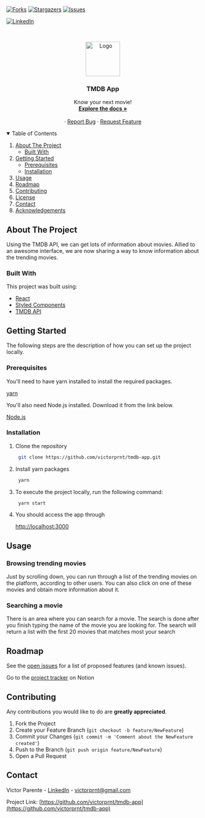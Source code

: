 <!-- PROJECT SHIELDS -->
<!--
*** I'm using markdown "reference style" links for readability.
*** Reference links are enclosed in brackets [ ] instead of parentheses ( ).
*** See the bottom of this document for the declaration of the reference variables
-->

[![Forks][forks-shield]][forks-url]
[![Stargazers][stars-shield]][stars-url]
[![Issues][issues-shield]][issues-url]

<!--[![MIT License][license-shield]][license-url]-->

[![LinkedIn][linkedin-shield]][linkedin-url]

<!-- PROJECT LOGO -->
<br />
<p align="center">
  <a href="https://github.com/victorprnt/tmdb-app">
    <img src="./src/assets/images/tmdb-logo.png" alt="Logo" width="90">
  </a>

  <h3 align="center">TMDB App</h3>

  <p align="center">
    Know your next movie!
    <br />
    <a href="https://github.com/victorprnt/tmdb-app"><strong>Explore the docs »</strong></a>
    <br />
    <br />
    ·
    <a href="https://github.com/victorprnt/tmdb-app/issues">Report Bug</a>
    ·
    <a href="https://github.com/victorprnt/tmdb-app/issues">Request Feature</a>
  </p>
</p>

<!-- TABLE OF CONTENTS -->
<details open="open">
  <summary>Table of Contents</summary>
  <ol>
    <li>
      <a href="#about-the-project">About The Project</a>
      <ul>
        <li><a href="#built-with">Built With</a></li>
      </ul>
    </li>
    <li>
      <a href="#getting-started">Getting Started</a>
      <ul>
        <li><a href="#prerequisites">Prerequisites</a></li>
        <li><a href="#installation">Installation</a></li>
      </ul>
    </li>
    <li><a href="#usage">Usage</a></li>
    <li><a href="#roadmap">Roadmap</a></li>
    <li><a href="#contributing">Contributing</a></li>
    <li><a href="#license">License</a></li>
    <li><a href="#contact">Contact</a></li>
    <li><a href="#acknowledgements">Acknowledgements</a></li>
  </ol>
</details>

<!-- ABOUT THE PROJECT -->

## About The Project

Using the TMDB API, we can get lots of information about movies. Allied to an awesome interface, we are now sharing a way to know information about the trending movies.

### Built With

This project was built using:

- [React](https://reactjs.org/)
- [Styled Components](https://styled-components.com/)
- [TMDB API](https://www.themoviedb.org/documentation/api)

<!-- GETTING STARTED -->

## Getting Started

The following steps are the description of how you can set up the project locally.

### Prerequisites

You'll need to have yarn installed to install the required packages.

[yarn](https://classic.yarnpkg.com/en/docs/install)

You'll also need Node.js installed. Download it from the link below.

[Node.js](https://nodejs.org/en/)

### Installation

1. Clone the repository
   ```sh
    git clone https://github.com/victorprnt/tmdb-app.git
   ```
2. Install yarn packages
   ```sh
    yarn
   ```
3. To execute the project locally, run the following command:
   ```sh
    yarn start
   ```
4. You should access the app through

   [http://localhost:3000](http://localhost:3000)

<!-- USAGE EXAMPLES -->

## Usage

### Browsing trending movies

Just by scrolling down, you can run through a list of the trending movies on the platform, according to other users. You can also click on one of these movies and obtain more information about it.

### Searching a movie

There is an area where you can search for a movie. The search is done after you finish typing the name of the movie you are looking for. The search will return a list with the first 20 movies that matches most your search

<!--_For more examples, please refer to the [Documentation](https://example.com)_ -->

<!-- ROADMAP -->

## Roadmap

See the [open issues](https://github.com/victorprnt/tmdb-app/issues) for a list of proposed features (and known issues).

Go to the [project tracker](https://parvic.notion.site/TMDB-App-cc07184ba65649408eec9fa35d8f44e4) on Notion

<!-- CONTRIBUTING -->

## Contributing

Any contributions you would like to do are **greatly appreciated**.

1. Fork the Project
2. Create your Feature Branch (`git checkout -b feature/NewFeature`)
3. Commit your Changes (`git commit -m 'Comment about the NewFeature created'`)
4. Push to the Branch (`git push origin feature/NewFeature`)
5. Open a Pull Request

<!-- LICENSE -->

<!--
## License

Distributed under the MIT License. See `LICENSE` for more information.
-->

<!-- CONTACT -->

## Contact

Victor Parente - [LinkedIn](https://www.linkedin.com/in/victorprnt/) - victorprnt@gmail.com

Project Link: [https://github.com/victorprnt/tmdb-app](https://github.com/victorprnt/tmdb-app)

<!-- ACKNOWLEDGEMENTS -->

<!-- ## Acknowledgements

- [react-responsive](https://github.com/contra/react-responsive)
- [React Icons](https://react-icons.github.io/react-icons) -->

<!-- MARKDOWN LINKS & IMAGES -->
<!-- https://www.markdownguide.org/basic-syntax/#reference-style-links -->

[forks-shield]: https://img.shields.io/github/forks/victorprnt/tmdb-app.svg?style=for-the-badge
[forks-url]: https://github.com/victorprnt/tmdb-app/network/members
[stars-shield]: https://img.shields.io/github/stars/victorprnt/tmdb-app.svg?style=for-the-badge
[stars-url]: https://github.com/victorprnt/tmdb-app/stargazers
[issues-shield]: https://img.shields.io/github/issues/victorprnt/tmdb-app.svg?style=for-the-badge
[issues-url]: https://github.com/victorprnt/tmdb-app/issues

<!--[license-shield]: https://img.shields.io/github/license/othneildrew/Best-README-Template.svg?style=for-the-badge
[license-url]: https://github.com/othneildrew/Best-README-Template/blob/master/LICENSE.txt -->

[linkedin-shield]: https://img.shields.io/badge/-LinkedIn-black.svg?style=for-the-badge&logo=linkedin&colorB=555
[linkedin-url]: https://linkedin.com/in/victorprnt
[product-screenshot]: https://i.imgur.com/r58J2V8.gif

<!-- [part-1]: https://i.giphy.com/media/lhNtDnBcU1LXEKNLTy/giphy.webp
[part-2]: https://i.giphy.com/media/bfFwYOdns5iahn8cJo/giphy.webp -->

[notion-project]: https://www.notion.so/parvic/TMDB-App-cc07184ba65649408eec9fa35d8f44e4
